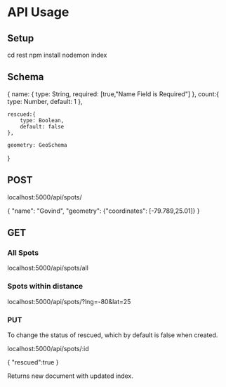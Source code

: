 # API Usage

## Setup

cd rest
npm install
nodemon index


## Schema

{
    name: {
        type: String,
        required: [true,"Name Field is Required"]
    },
    count:{
        type: Number,
        default: 1
    },
    
    rescued:{
        type: Boolean,
        default: false
    },

    geometry: GeoSchema
    
}


## POST

localhost:5000/api/spots/

{
	"name": "Govind",
	"geometry": {"coordinates": [-79.789,25.01]}
}


## GET

### All Spots
localhost:5000/api/spots/all

### Spots within distance

localhost:5000/api/spots/?lng=-80&lat=25

### PUT

To change the status of rescued, which by default is false when created.

localhost:5000/api/spots/:id

{
	"rescued":true
}

Returns new document with updated index.
